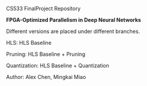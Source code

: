CS533 FinalProject Repository

**FPGA-Optimized Parallelism in Deep Neural Networks**

Different versions are placed under different branches.

HLS: HLS Baseline

Pruning: HLS Baseline + Pruning 

Quantization: HLS Baseline + Quantization

Author: Alex Chen, Mingkai Miao
